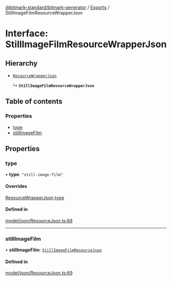 [@bitmark-standard/bitmark-generator](../API.md) / [Exports](../modules.md) / StillImageFilmResourceWrapperJson

# Interface: StillImageFilmResourceWrapperJson

## Hierarchy

- [`ResourceWrapperJson`](ResourceWrapperJson.md)

  ↳ **`StillImageFilmResourceWrapperJson`**

## Table of contents

### Properties

- [type](StillImageFilmResourceWrapperJson.md#type)
- [stillImageFilm](StillImageFilmResourceWrapperJson.md#stillImageFilm)

## Properties

### type

• **type**: ``"still-image-film"``

#### Overrides

[ResourceWrapperJson](ResourceWrapperJson.md).[type](ResourceWrapperJson.md#type)

#### Defined in

[model/json/ResourceJson.ts:68](https://github.com/getMoreBrain/bitmark-generator/blob/de39d9c/src/model/json/ResourceJson.ts#L68)

___

### stillImageFilm

• **stillImageFilm**: [`StillImageFilmResourceJson`](StillImageFilmResourceJson.md)

#### Defined in

[model/json/ResourceJson.ts:69](https://github.com/getMoreBrain/bitmark-generator/blob/de39d9c/src/model/json/ResourceJson.ts#L69)
